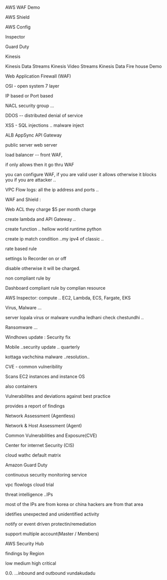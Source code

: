AWS WAF
  Demo

AWS Shield

AWS Config

Inspector

Guard Duty

Kinesis

  Kinesis Data Streams
  Kinesis Video Streams
  Kinesis Data Fire house
     Demo

Web Application Firewall (WAF)

OSI - open system
7 layer

IP based or Port based

NACL security group ...


DDOS -- distributed denial of service

XSS - SQL injections .. malware inject

ALB AppSync API Gateway

public server web server

load balancer -- front WAF,

if only allows then it go thru WAF

you can configure WAF, if you are valid user it allows otherwise it blocks you if you are attacker ..

VPC Flow logs:
all the ip address and ports ..

WAF and Shield :

Web ACL they charge $5 per month charge


create lambda and API Gateway ..

create function .. hellow world
runtime python


create ip match condition ..my ipv4 of classic ..

rate based rule

settings lo Recorder on or off

disable otherwise it will be charged.

non compliant rule by

Dashboard
compliant rule by complian resource

AWS Inspector:
compute .. EC2, Lambda, ECS, Fargate, EKS

Virus, Malware ...

server lopala virus or malware vundha
ledhani check chestundhi ..

Ransomware ...

Windhows update : Security fix

Mobile ..security update .. quarterly 

kottaga vachchina malware ..resolution..

CVE - common vulneribility 

Scans EC2 instances and instance OS

also containers

Vulnerabilites and deviations against best practice

provides a report of findings

Network Assessment (Agentless)

Network & Host Assessment (Agent)

Common Vulnerabilities and Exposure(CVE)

Center for internet Security (CIS)


cloud wathc default matrix


Amazon Guard Duty

continuous security monitoring service

vpc flowlogs
cloud trial

threat intelligence ..IPs

most of the IPs are from korea or china
hackers are from that area

idetifies unexpected and unidentified activity

notify or event driven protectin/remediation


support multiple account(Master / Members)

AWS Security Hub

findings by Region

low medium high critical

0.0. ...inbound and outbound vundakudadu









